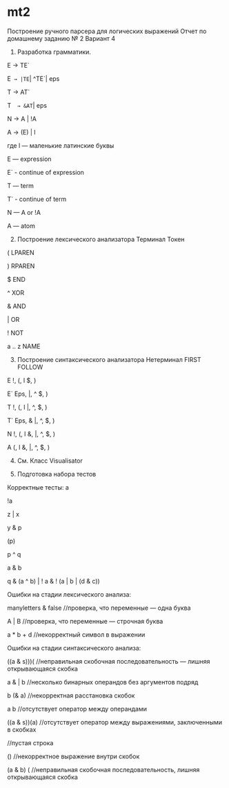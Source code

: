 # mt2
Построение ручного парсера для логических выражений
Отчет по домашнему заданию № 2
Вариант 4

1. Разработка грамматики.

E → TE`

E` → |TE`| ^TE`| eps

T → AT`

T`  → &AT`| eps

N → A | !A

A → (E) | l



где l — маленькие латинские буквы

E — expression

E` - continue of expression

T — term

T` - continue of term

N — A or !A

A — atom

2. Построение лексического анализатора
Терминал	Токен

(	        LPAREN

)       	RPAREN

$	        END

^	        XOR

&	        AND

|	        OR

!	        NOT

a .. z	  NAME


3. Построение синтаксического анализатора
Нетерминал	FIRST	      FOLLOW

E	          !, (, l	    $, )

E`        	Eps, |, ^	  $, )

T	          !, (, l	    |, ^, $, )

T`        	Eps, &    	|, ^, $, )

N	          !, (, l	    &, |, ^, $, )

A	          (, l      	&, |, ^, $, )


4. См. Класс Visualisator




5. Подготовка набора тестов

Корректные тесты:
 a
 
 !a
 
 z | x
 
 y & p
 
 (p)
 
 p ^ q
 
 a     &     b
 
 q & (a ^ b) | ! a & ! (a | b | (d & c))



Ошибки на стадии лексического анализа:


manyletters & false //проверка, что переменные — одна буква

A | B //проверка, что переменные —  строчная буква

a * b + d //некорректный символ в выражении 

Ошибки на стадии синтаксического анализа:

((a & s)))( //неправильная скобочная последовательность — лишняя открывающаяся скобка

a & | b //несколько бинарных операндов без аргументов подряд

b (& a) //некорректная расстановка скобок

a b //отсутствует оператор между операндами

((a & s))(a) //отсутствует оператор между выражениями, заключенными в скобках

//пустая строка

()	//некорректное выражение внутри скобок

(a & b) ( //неправильная скобочная последовательность, лишняя открывающаяся скобка





